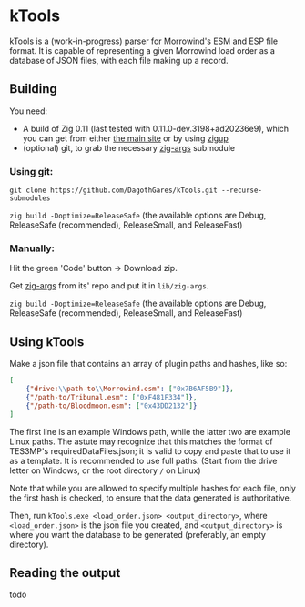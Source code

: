 # kTools
kTools is a (work-in-progress) parser for Morrowind's ESM and ESP file format. It is capable of representing a given Morrowind load order as a database of JSON files, with each file making up a record.

## Building
You need:
- A build of Zig 0.11 (last tested with 0.11.0-dev.3198+ad20236e9), which you can get from either [the main site](https://ziglang.org/download/) or by using [zigup](https://github.com/marler8997/zigup)
- (optional) git, to grab the necessary [zig-args](https://github.com/MasterQ32/zig-args) submodule

### Using git:

``git clone https://github.com/DagothGares/kTools.git --recurse-submodules``

``zig build -Doptimize=ReleaseSafe`` (the available options are Debug, ReleaseSafe (recommended), ReleaseSmall, and ReleaseFast)

### Manually:
Hit the green 'Code' button -> Download zip.

Get [zig-args](https://github.com/MasterQ32/zig-args) from its' repo and put it in ``lib/zig-args``.

``zig build -Doptimize=ReleaseSafe`` (the available options are Debug, ReleaseSafe (recommended), ReleaseSmall, and ReleaseFast)

## Using kTools

Make a json file that contains an array of plugin paths and hashes, like so:
```json
[
    {"drive:\\path-to\\Morrowind.esm": ["0x7B6AF5B9"]},
    {"/path-to/Tribunal.esm": ["0xF481F334"]},
    {"/path-to/Bloodmoon.esm": ["0x43DD2132"]}
]
```
The first line is an example Windows path, while the latter two are example Linux paths.
The astute may recognize that this matches the format of TES3MP's requiredDataFiles.json; it is valid to copy and paste that to use it as a template.
It is recommended to use full paths. (Start from the drive letter on Windows, or the root directory ``/`` on Linux)

Note that while you are allowed to specify multiple hashes for each file, only the first hash is checked, to ensure that the data generated is authoritative.

Then, run ``kTools.exe <load_order.json> <output_directory>``, where ``<load_order.json>`` is the json file you created, and ``<output_directory>`` is where you want the database to be generated (preferably, an empty directory).

## Reading the output
todo

